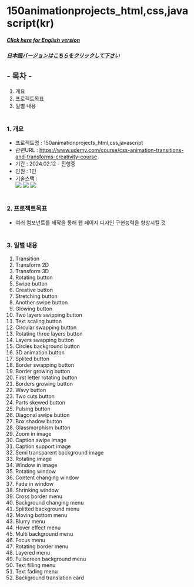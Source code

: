 # 150animationprojects_html,css,javascript(kr)

##### [Click here for English version](README_EN.md)

##### [日本語バージョンはこちらをクリックして下さい](README_JP.md)

## - 목차 -

1. 개요
2. 프로젝트목표
3. 일별 내용
   </br>
   </br>

### 1. 개요

- 프로젝트명 : 150animationprojects_html,css,javascript
- 관련URL : https://www.udemy.com/course/css-animation-transitions-and-transforms-creativity-course
- 기간 : 2024.02.12 - 진행중
- 인원 : 1인
- 기술스택 : </br>
  <img src="https://img.shields.io/badge/HTML5-E34F26?style=for-the-badge&logo=HTML5&logoColor=white">
  <img src="https://img.shields.io/badge/CSS3-1572B6?style=for-the-badge&logo=CSS3&logoColor=white">
  <img src="https://img.shields.io/badge/Javascript-F7DF1E?style=for-the-badge&logo=Javascript&logoColor=white">
  </br>
  </br>

### 2. 프로젝트목표

- 여러 컴포넌트를 제작을 통해 웹 페이지 디자인 구현능력을 향상시킬 것
  </br>
  </br>

### 3. 일별 내용

1. Transition
2. Transform 2D
3. Transform 3D
4. Rotating button
5. Swipe button
6. Creative button
7. Stretching button
8. Another swipe button
9. Glowing button
10. Two layers swipping button
11. Text scaling button
12. Circular swapping button
13. Rotating three layers button
14. Layers swapping button
15. Circles background button
16. 3D animation button
17. Splited button
18. Border swapping button
19. Border growing button
20. First letter rotating button
21. Borders growing button
22. Wavy button
23. Two cuts button
24. Parts skewed button
25. Pulsing button
26. Diagonal swipe button
27. Box shadow button
28. Glassmorphism button
29. Zoom in image
30. Caption swipe image
31. Caption support image
32. Semi transparent background image
33. Rotating image
34. Window in image
35. Rotating window
36. Content changing window
37. Fade in window
38. Shrinking window
39. Cross border menu
40. Background changing menu
41. Splitted background menu
42. Moving bottom menu
43. Blurry menu
44. Hover effect menu
45. Multi background menu
46. Focus menu
47. Rotating border menu
48. Layered menu
49. Fullscreen background menu
50. Text filling menu
51. Text fading menu
52. Background translation card
